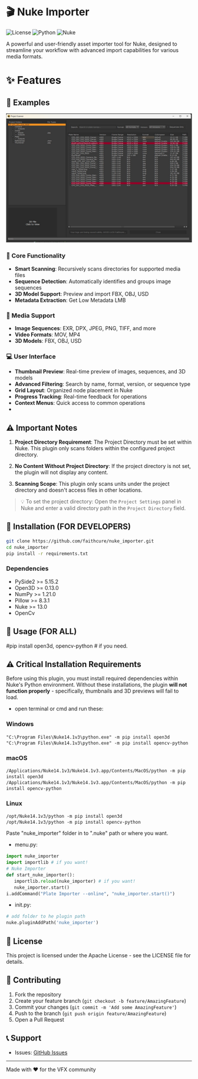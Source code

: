 # 🎬 Nuke Importer

![License](https://img.shields.io/badge/license-Apache%202.0-blue)
![Python](https://img.shields.io/badge/python-3.7+-blue.svg)
![Nuke](https://img.shields.io/badge/nuke-13.0+-green.svg)

A powerful and user-friendly asset importer tool for Nuke, designed to streamline your workflow with advanced import capabilities for various media formats.

# ✨ Features

## 🌟 Examples
![Nuke Importer Preview](https://github.com/faithcure/nuke_importer/blob/master/thumbnail1.jpg)


### 🎯 Core Functionality
- **Smart Scanning**: Recursively scans directories for supported media files
- **Sequence Detection**: Automatically identifies and groups image sequences
- **3D Model Support**: Preview and import FBX, OBJ, USD
- **Metadata Extraction**: Get Low Metadata LMB

### 🎨 Media Support
- **Image Sequences**: EXR, DPX, JPEG, PNG, TIFF, and more
- **Video Formats**: MOV, MP4
- **3D Models**: FBX, OBJ, USD

### 💻 User Interface
- **Thumbnail Preview**: Real-time preview of images, sequences, and 3D models
- **Advanced Filtering**: Search by name, format, version, or sequence type
- **Grid Layout**: Organized node placement in Nuke
- **Progress Tracking**: Real-time feedback for operations
- **Context Menus**: Quick access to common operations
- 
## ⚠️ Important Notes

1. **Project Directory Requirement**: The Project Directory must be set within Nuke. This plugin only scans folders within the configured project directory.

2. **No Content Without Project Directory**: If the project directory is not set, the plugin will not display any content.

3. **Scanning Scope**: This plugin only scans units under the project directory and doesn't access files in other locations.

> 💡 To set the project directory: Open the `Project Settings` panel in Nuke and enter a valid directory path in the `Project Directory` field.
> 
## 🚀 Installation (FOR DEVELOPERS)

```bash
git clone https://github.com/faithcure/nuke_importer.git
cd nuke_importer
pip install -r requirements.txt
```

### Dependencies
- PySide2 >= 5.15.2
- Open3D >= 0.13.0
- NumPy >= 1.21.0
- Pillow >= 8.3.1
- Nuke >= 13.0
- OpenCv 

## 🔧 Usage (FOR ALL)
#pip install open3d, opencv-python # if you need.
## ⚠️ Critical Installation Requirements
Before using this plugin, you must install required dependencies within Nuke's Python environment. Without these installations, the plugin **will not function properly** - specifically, thumbnails and 3D previews will fail to load.
- open terminal or cmd and run these:
### Windows
```batch
"C:\Program Files\Nuke14.1v3\python.exe" -m pip install open3d
"C:\Program Files\Nuke14.1v3\python.exe" -m pip install opencv-python
```
### macOS
```batch
/Applications/Nuke14.1v3/Nuke14.1v3.app/Contents/MacOS/python -m pip install open3d
/Applications/Nuke14.1v3/Nuke14.1v3.app/Contents/MacOS/python -m pip install opencv-python
```
### Linux
```batch
/opt/Nuke14.1v3/python -m pip install open3d
/opt/Nuke14.1v3/python -m pip install opencv-python
```
Paste "nuke_importer" folder in to ".nuke" path or where you want.
- menu.py: 
```python
import nuke_importer
import importlib # if you want!
# Nuke Importer
def start_nuke_importer():
   importlib.reload(nuke_importer) # if you want!
   nuke_importer.start()
i.addCommand("Plate Importer --online", "nuke_importer.start()")

```
- init.py:
```python
# add folder to he plugin path
nuke.pluginAddPath('nuke_importer')
```

## 📝 License

This project is licensed under the Apache License - see the LICENSE file for details.

## 🤝 Contributing

1. Fork the repository
2. Create your feature branch (`git checkout -b feature/AmazingFeature`)
3. Commit your changes (`git commit -m 'Add some AmazingFeature'`)
4. Push to the branch (`git push origin feature/AmazingFeature`)
5. Open a Pull Request

## 📞 Support

- Issues: [GitHub Issues](https://github.com/yourusername/nuke-importer/issues)

---
Made with ❤️ for the VFX community
